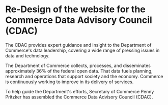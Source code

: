 # Re-Design of the website for the Commerce Data Advisory Council (CDAC)

The CDAC provides expert guidance and insight to the Department of Commerce's data leadership, covering a wide range of pressing issues in data and technology.

The Department of Commerce collects, processes, and disseminates approximately 36% of the federal open data. That data fuels planning, research and operations that support society and the economy. Commerce is continuously working to improve in its delivery of services. 

To help guide the Department's efforts, Secretary of Commerce Penny Pritzker has assembled the Commerce Data Advisory Council (CDAC). 

